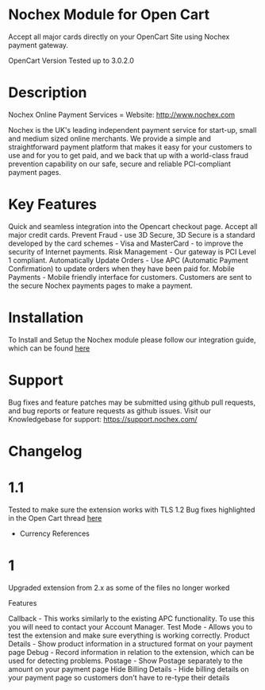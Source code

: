 Nochex Module for Open Cart
============

Accept all major cards directly on your OpenCart Site using Nochex payment gateway.

OpenCart Version Tested up to 3.0.2.0

Description 
==========

Nochex Online Payment Services = Website: http://www.nochex.com

Nochex is the UK's leading independent payment service for start-up, small and medium sized online merchants. We provide a simple and straightforward payment platform that makes it easy for your customers to use and for you to get paid, and we back that up with a world-class fraud prevention capability on our safe, secure and reliable PCI-compliant payment pages.

Key Features 
============

Quick and seamless integration into the Opencart checkout page.
Accept all major credit cards.
Prevent Fraud - use 3D Secure, 3D Secure is a standard developed by the card schemes - Visa and MasterCard - to improve the security of Internet payments.
Risk Management - Our gateway is PCI Level 1 compliant.
Automatically Update Orders - Use APC (Automatic Payment Confirmation) to update orders when they have been paid for.
Mobile Payments - Mobile friendly interface for customers.
Customers are sent to the secure Nochex payments pages to make a payment.

Installation
============
To Install and Setup the Nochex module please follow our integration guide, which can be found <a href="https://support.nochex.com/kb/faq.php?id=146">here</a> 

Support
============
Bug fixes and feature patches may be submitted using github pull requests, and bug reports or feature requests as github issues.
Visit our Knowledgebase for support: https://support.nochex.com/

Changelog
============

1.1
====
Tested to make sure the extension works with TLS 1.2
Bug fixes highlighted in the Open Cart thread <a href="https://github.com/opencart/opencart/issues/6500">here</a>

- Currency References

1
====
Upgraded extension from 2.x as some of the files no longer worked

Features 

Callback - This works similarly to the existing APC functionality. To use this you will need to contact your Account Manager.
Test Mode - Allows you to test the extension and make sure everything is working correctly. 
Product Details - Show product information in a structured format on your payment page
Debug - Record information in relation to the extension, which can be used for detecting problems.
Postage - Show Postage separately to the amount on your payment page
Hide Billing Details - Hide billing details on your payment page so customers don't have to re-type their details
